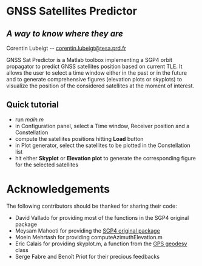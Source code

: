 # GNSS Satellites Predictor

## _A way to know where they are_

Corentin Lubeigt -- corentin.lubeigt@tesa.prd.fr

GNSS Sat Predictor is a Matlab toolbox implementing a SGP4 orbit propagator to predict GNSS satellites position based on current TLE. It allows the user to select a time window either in the past or in the future and to generate comprehensive figures (elevation plots or skyplots) to visualize the position of the considered satellites at the moment of interest.

## Quick tutorial

- run _main.m_
- in Configuration panel, select a Time window, Receiver position and a Constellation
- compute the satellites positions hitting **Load** button
- in Plot generator, select the satellites to be plotted in the Constellation list
- hit either **Skyplot** or **Elevation plot** to generate the corresponding figure for the selected satellites

# Acknowledgements

The following contributors should be thanked for sharing their code:
- David Vallado for providing most of the functions in the SGP4 original package
- Meysam Mahooti for providing the [SGP4 original package](https://www.mathworks.com/matlabcentral/fileexchange/62013-sgp4)
- Moein Mehrtash for providing computeAzimuthElevation.m 
- Eric Calais for providing skyplot.m, a function from the [GPS geodesy](http://www.geologie.ens.fr/~ecalais/teaching/gps-geodesy/solutions-to-gps-geodesy/) class
- Serge Fabre and Benoît Priot for their precious feedbacks